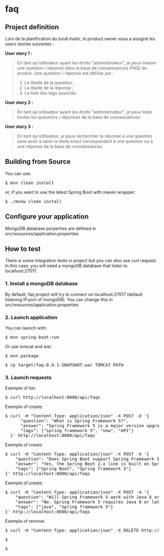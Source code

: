 # faq

## Project definition

Lors de la planification du lundi matin, le product owner vous a assigné les users stories suivantes :

**User story 1 :**
> En tant qu'utilisateur ayant les droits "administrateur", je peux insérer une question / réponse dans la base de connaissances (FAQ) du produit. Une question / réponse est définie par :
> 1. Le libellé de la question ;
> 0. Le libellé de la réponse ;
> 0. La liste des tags associés.

**User story 2 :**
> En tant qu'utilisateur ayant les droits "administrateur", je peux lister toutes les questions / réponses de la base de connaissances.

**User story 3 :**
> En tant qu'utilisateur, je peux rechercher la réponse à une question sans avoir à saisir le texte exact correspondant à une question ou à une réponse de la base de connaissances.

## Building from Source

You can use:

<pre>$ mvn clean install</pre>

or, if you want to use the latest Spring Boot with maven wrapper:

<pre>$ ./mvnw clean install</pre>

## Configure your application

MongoDB database porperties are defined in src/resources/application.properties


## How to test

There is some integration tests in project but you can also use curl request.
In this case, you will need a mongoDB database that listen to localhost:27017.

### 1. Install a mongoDB database

By default, faq project will try to connect on  localhost:27017 (default listening IP:port of mongoDB). You can change
this in src/resources/application.properties

### 2. Launch application

You can launch with:

<pre>$ mvn spring-boot:run</pre>

Or use tomcat and war:

<pre>$ mvn package</pre>
<pre>$ cp target/faq-0.0.1-SNAPSHOT.war TOMCAT_PATH</pre>

### 3. Launch requests

Exemple of list:
<pre>
$ curl http://localhost:8080/api/faqs
</pre>

Exemple of create:
<pre>
$ curl -H "Content-Type: application/json" -X POST -d '{
      "question": "What is Spring Framework 5?",
      "answer": "Spring Framework 5 is a major version upgrade of the Spring Framework, several years in the making. It introduces a new non-blocking web framework called Spring WebFlux which uses Reactor to support the Reactive Streams API.",
      "tags": ["spring framework 5", "new", "API"]
  }' http://localhost:8080/api/faqs
</pre>

Exemple of create:
<pre>
$ curl -H "Content-Type: application/json" -X POST -d '{
    "question": "Does Spring Boot support Spring Framework 5?",
    "answer": "Yes, the Spring Boot 2.x line is built on Spring Framework 5.",
    "tags": ["Spring Boot", "Spring framework 5"]
}' http://localhost:8080/api/faqs
</pre>

Exemple of create:
<pre>
$ curl -H "Content-Type: application/json" -X POST -d '{
    "question": "Will Spring Framework 5 work with Java 6 or Java 7?",
    "answer": "No. Spring Framework 5 requires Java 8 or later. Please keep using Spring Framework 4.3 for Java 6/7 scenarios.",
    "tags": ["java", "Spring framework 5"]
}' http://localhost:8080/api/faqs
</pre>

Exemple of remove:
<pre>
$ curl -H "Content-Type: application/json" -X DELETE http://localhost:8080/api/faqs/5af04025791e3d38dfca6797
</pre>


<pre>$ </pre>
<pre>$ </pre>